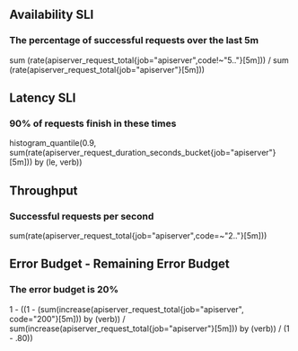 ## Availability SLI
### The percentage of successful requests over the last 5m
sum (rate(apiserver_request_total{job="apiserver",code!~"5.."}[5m])) / sum (rate(apiserver_request_total{job="apiserver"}[5m]))

## Latency SLI
### 90% of requests finish in these times
histogram_quantile(0.9, sum(rate(apiserver_request_duration_seconds_bucket{job="apiserver"}[5m])) by (le, verb))

## Throughput
### Successful requests per second
sum(rate(apiserver_request_total{job="apiserver",code=~"2.."}[5m]))

## Error Budget - Remaining Error Budget
### The error budget is 20%
1 - ((1 - (sum(increase(apiserver_request_total{job="apiserver", code="200"}[5m])) by (verb)) / sum(increase(apiserver_request_total{job="apiserver"}[5m])) by (verb)) / (1 - .80))
